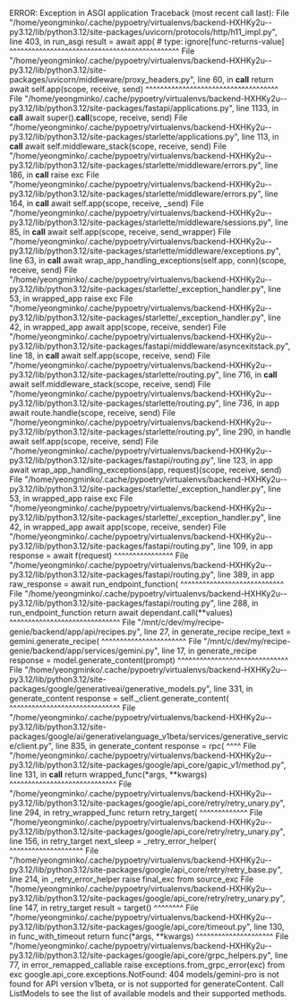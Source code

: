 ERROR:    Exception in ASGI application
Traceback (most recent call last):
  File "/home/yeongminko/.cache/pypoetry/virtualenvs/backend-HXHKy2u--py3.12/lib/python3.12/site-packages/uvicorn/protocols/http/h11_impl.py", line 403, in run_asgi
    result = await app(  # type: ignore[func-returns-value]
             ^^^^^^^^^^^^^^^^^^^^^^^^^^^^^^^^^^^^^^^^^^^^^^
  File "/home/yeongminko/.cache/pypoetry/virtualenvs/backend-HXHKy2u--py3.12/lib/python3.12/site-packages/uvicorn/middleware/proxy_headers.py", line 60, in __call__
    return await self.app(scope, receive, send)
           ^^^^^^^^^^^^^^^^^^^^^^^^^^^^^^^^^^^^
  File "/home/yeongminko/.cache/pypoetry/virtualenvs/backend-HXHKy2u--py3.12/lib/python3.12/site-packages/fastapi/applications.py", line 1133, in __call__
    await super().__call__(scope, receive, send)
  File "/home/yeongminko/.cache/pypoetry/virtualenvs/backend-HXHKy2u--py3.12/lib/python3.12/site-packages/starlette/applications.py", line 113, in __call__
    await self.middleware_stack(scope, receive, send)
  File "/home/yeongminko/.cache/pypoetry/virtualenvs/backend-HXHKy2u--py3.12/lib/python3.12/site-packages/starlette/middleware/errors.py", line 186, in __call__
    raise exc
  File "/home/yeongminko/.cache/pypoetry/virtualenvs/backend-HXHKy2u--py3.12/lib/python3.12/site-packages/starlette/middleware/errors.py", line 164, in __call__
    await self.app(scope, receive, _send)
  File "/home/yeongminko/.cache/pypoetry/virtualenvs/backend-HXHKy2u--py3.12/lib/python3.12/site-packages/starlette/middleware/sessions.py", line 85, in __call__
    await self.app(scope, receive, send_wrapper)
  File "/home/yeongminko/.cache/pypoetry/virtualenvs/backend-HXHKy2u--py3.12/lib/python3.12/site-packages/starlette/middleware/exceptions.py", line 63, in __call__
    await wrap_app_handling_exceptions(self.app, conn)(scope, receive, send)
  File "/home/yeongminko/.cache/pypoetry/virtualenvs/backend-HXHKy2u--py3.12/lib/python3.12/site-packages/starlette/_exception_handler.py", line 53, in wrapped_app
    raise exc
  File "/home/yeongminko/.cache/pypoetry/virtualenvs/backend-HXHKy2u--py3.12/lib/python3.12/site-packages/starlette/_exception_handler.py", line 42, in wrapped_app
    await app(scope, receive, sender)
  File "/home/yeongminko/.cache/pypoetry/virtualenvs/backend-HXHKy2u--py3.12/lib/python3.12/site-packages/fastapi/middleware/asyncexitstack.py", line 18, in __call__
    await self.app(scope, receive, send)
  File "/home/yeongminko/.cache/pypoetry/virtualenvs/backend-HXHKy2u--py3.12/lib/python3.12/site-packages/starlette/routing.py", line 716, in __call__
    await self.middleware_stack(scope, receive, send)
  File "/home/yeongminko/.cache/pypoetry/virtualenvs/backend-HXHKy2u--py3.12/lib/python3.12/site-packages/starlette/routing.py", line 736, in app
    await route.handle(scope, receive, send)
  File "/home/yeongminko/.cache/pypoetry/virtualenvs/backend-HXHKy2u--py3.12/lib/python3.12/site-packages/starlette/routing.py", line 290, in handle
    await self.app(scope, receive, send)
  File "/home/yeongminko/.cache/pypoetry/virtualenvs/backend-HXHKy2u--py3.12/lib/python3.12/site-packages/fastapi/routing.py", line 123, in app
    await wrap_app_handling_exceptions(app, request)(scope, receive, send)
  File "/home/yeongminko/.cache/pypoetry/virtualenvs/backend-HXHKy2u--py3.12/lib/python3.12/site-packages/starlette/_exception_handler.py", line 53, in wrapped_app
    raise exc
  File "/home/yeongminko/.cache/pypoetry/virtualenvs/backend-HXHKy2u--py3.12/lib/python3.12/site-packages/starlette/_exception_handler.py", line 42, in wrapped_app
    await app(scope, receive, sender)
  File "/home/yeongminko/.cache/pypoetry/virtualenvs/backend-HXHKy2u--py3.12/lib/python3.12/site-packages/fastapi/routing.py", line 109, in app
    response = await f(request)
               ^^^^^^^^^^^^^^^^
  File "/home/yeongminko/.cache/pypoetry/virtualenvs/backend-HXHKy2u--py3.12/lib/python3.12/site-packages/fastapi/routing.py", line 389, in app
    raw_response = await run_endpoint_function(
                   ^^^^^^^^^^^^^^^^^^^^^^^^^^^^
  File "/home/yeongminko/.cache/pypoetry/virtualenvs/backend-HXHKy2u--py3.12/lib/python3.12/site-packages/fastapi/routing.py", line 288, in run_endpoint_function
    return await dependant.call(**values)
           ^^^^^^^^^^^^^^^^^^^^^^^^^^^^^^
  File "/mnt/c/dev/my/recipe-genie/backend/app/api/recipes.py", line 27, in generate_recipe
    recipe_text = gemini.generate_recipe(
                  ^^^^^^^^^^^^^^^^^^^^^^^
  File "/mnt/c/dev/my/recipe-genie/backend/app/services/gemini.py", line 17, in generate_recipe
    response = model.generate_content(prompt)
               ^^^^^^^^^^^^^^^^^^^^^^^^^^^^^^
  File "/home/yeongminko/.cache/pypoetry/virtualenvs/backend-HXHKy2u--py3.12/lib/python3.12/site-packages/google/generativeai/generative_models.py", line 331, in generate_content
    response = self._client.generate_content(
               ^^^^^^^^^^^^^^^^^^^^^^^^^^^^^^
  File "/home/yeongminko/.cache/pypoetry/virtualenvs/backend-HXHKy2u--py3.12/lib/python3.12/site-packages/google/ai/generativelanguage_v1beta/services/generative_service/client.py", line 835, in generate_content
    response = rpc(
               ^^^^
  File "/home/yeongminko/.cache/pypoetry/virtualenvs/backend-HXHKy2u--py3.12/lib/python3.12/site-packages/google/api_core/gapic_v1/method.py", line 131, in __call__
    return wrapped_func(*args, **kwargs)
           ^^^^^^^^^^^^^^^^^^^^^^^^^^^^^
  File "/home/yeongminko/.cache/pypoetry/virtualenvs/backend-HXHKy2u--py3.12/lib/python3.12/site-packages/google/api_core/retry/retry_unary.py", line 294, in retry_wrapped_func
    return retry_target(
           ^^^^^^^^^^^^^
  File "/home/yeongminko/.cache/pypoetry/virtualenvs/backend-HXHKy2u--py3.12/lib/python3.12/site-packages/google/api_core/retry/retry_unary.py", line 156, in retry_target
    next_sleep = _retry_error_helper(
                 ^^^^^^^^^^^^^^^^^^^^
  File "/home/yeongminko/.cache/pypoetry/virtualenvs/backend-HXHKy2u--py3.12/lib/python3.12/site-packages/google/api_core/retry/retry_base.py", line 214, in _retry_error_helper
    raise final_exc from source_exc
  File "/home/yeongminko/.cache/pypoetry/virtualenvs/backend-HXHKy2u--py3.12/lib/python3.12/site-packages/google/api_core/retry/retry_unary.py", line 147, in retry_target
    result = target()
             ^^^^^^^^
  File "/home/yeongminko/.cache/pypoetry/virtualenvs/backend-HXHKy2u--py3.12/lib/python3.12/site-packages/google/api_core/timeout.py", line 130, in func_with_timeout
    return func(*args, **kwargs)
           ^^^^^^^^^^^^^^^^^^^^^
  File "/home/yeongminko/.cache/pypoetry/virtualenvs/backend-HXHKy2u--py3.12/lib/python3.12/site-packages/google/api_core/grpc_helpers.py", line 77, in error_remapped_callable
    raise exceptions.from_grpc_error(exc) from exc
google.api_core.exceptions.NotFound: 404 models/gemini-pro is not found for API version v1beta, or is not supported for generateContent. Call ListModels to see the list of available models and their supported methods.